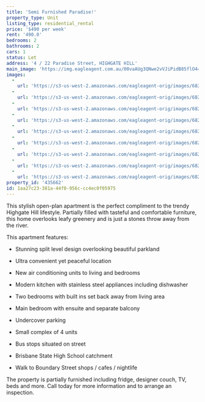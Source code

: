 ```yaml
---
title: 'Semi Furnished Paradise!'
property_type: Unit
listing_type: residential_rental
price: '$490 per week'
rent: '490.0'
bedrooms: 2
bathrooms: 2
cars: 1
status: Let
address: '4 / 22 Paradise Street, HIGHGATE HILL'
main_image: 'https://img.eagleagent.com.au/00vaAUg3QNwe2vVJiPidB85flO4=/1280x854/smart/https://s3-us-west-2.amazonaws.com/eagleagent-orig/images/6826533/418363930-image-M.jpg'
images:
  -
    url: 'https://s3-us-west-2.amazonaws.com/eagleagent-orig/images/6826541/418363930-image-H.jpg'
  -
    url: 'https://s3-us-west-2.amazonaws.com/eagleagent-orig/images/6826540/418363930-image-G.jpg'
  -
    url: 'https://s3-us-west-2.amazonaws.com/eagleagent-orig/images/6826539/418363930-image-F.jpg'
  -
    url: 'https://s3-us-west-2.amazonaws.com/eagleagent-orig/images/6826538/418363930-image-E.jpg'
  -
    url: 'https://s3-us-west-2.amazonaws.com/eagleagent-orig/images/6826537/418363930-image-D.jpg'
  -
    url: 'https://s3-us-west-2.amazonaws.com/eagleagent-orig/images/6826536/418363930-image-C.jpg'
  -
    url: 'https://s3-us-west-2.amazonaws.com/eagleagent-orig/images/6826535/418363930-image-B.jpg'
  -
    url: 'https://s3-us-west-2.amazonaws.com/eagleagent-orig/images/6826534/418363930-image-A.jpg'
  -
    url: 'https://s3-us-west-2.amazonaws.com/eagleagent-orig/images/6826533/418363930-image-M.jpg'
property_id: '435662'
id: 1aa27c23-381a-44f0-956c-cc4ec0f05975
---
```

This stylish open-plan apartment is the perfect compliment to the trendy Highgate Hill lifestyle. Partially filled with tasteful and comfortable furniture, this home overlooks leafy greenery and is just a stones throw away from the river.

This apartment features:

*  Stunning split level design overlooking beautiful parkland
*  Ultra convenient yet peaceful location
*  New air conditioning units to living and bedrooms
*  Modern kitchen with stainless steel appliances including dishwasher
*  Two bedrooms with built ins set back away from living area
*  Main bedroom with ensuite and separate balcony
*  Undercover parking
*  Small complex of 4 units

*  Bus stops situated on street
*  Brisbane State High School catchment
*  Walk to Boundary Street shops / cafes / nightlife

The property is partially furnished including fridge, designer couch, TV, beds and more. Call today for more information and to arrange an inspection.